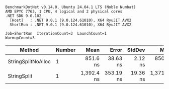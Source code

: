 ```

BenchmarkDotNet v0.14.0, Ubuntu 24.04.1 LTS (Noble Numbat)
AMD EPYC 7763, 1 CPU, 4 logical and 2 physical cores
.NET SDK 9.0.102
  [Host]   : .NET 9.0.1 (9.0.124.61010), X64 RyuJIT AVX2
  ShortRun : .NET 9.0.1 (9.0.124.61010), X64 RyuJIT AVX2

Job=ShortRun  IterationCount=3  LaunchCount=1  
WarmupCount=3  

```
| Method             | Number | Mean       | Error     | StdDev   | Min        | Max        | Gen0   | Gen1   | Allocated |
|------------------- |------- |-----------:|----------:|---------:|-----------:|-----------:|-------:|-------:|----------:|
| StringSplitNoAlloc | 1      |   851.6 ns |  38.63 ns |  2.12 ns |   850.2 ns |   854.0 ns |      - |      - |         - |
| StringSplit        | 1      | 1,392.4 ns | 353.19 ns | 19.36 ns | 1,371.5 ns | 1,409.7 ns | 0.1907 | 0.0019 |    3208 B |
